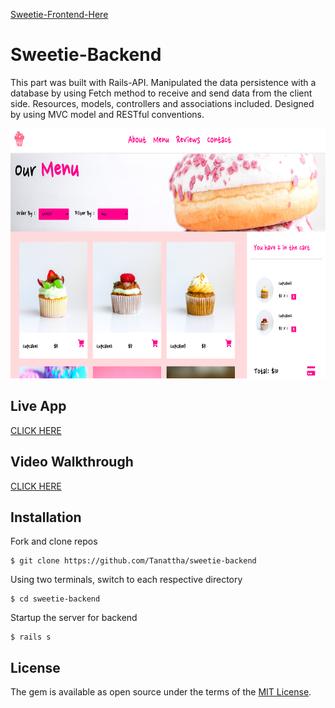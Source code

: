 [Sweetie-Frontend-Here](https://github.com/Tanattha/sweetie-frontend)

# Sweetie-Backend

This part was built with Rails-API. Manipulated the data persistence with a database by using Fetch method to receive and send data from the client side. Resources, models, controllers and associations included. Designed by using MVC model and RESTful conventions. 

<img src="./public/images/example.png" width="640" height="400" />

## Live App

[CLICK HERE](https://tanattha.github.io/sweetie-frontend/)

## Video Walkthrough

[CLICK HERE](https://youtu.be/MyaKC1odjns)

## Installation

Fork and clone repos

    $ git clone https://github.com/Tanattha/sweetie-backend

Using two terminals, switch to each respective directory

    $ cd sweetie-backend

Startup the server for backend

    $ rails s

## License

The gem is available as open source under the terms of the [MIT License](https://opensource.org/licenses/MIT).


